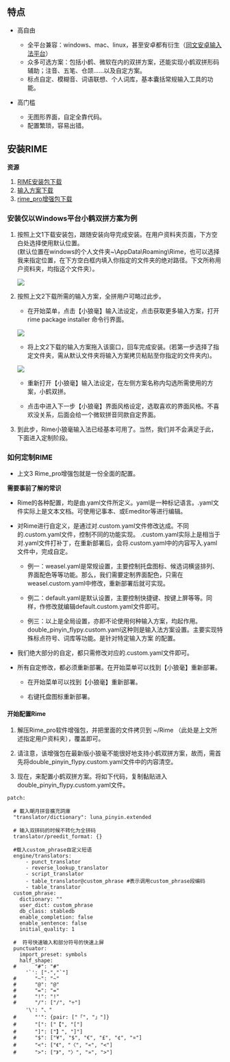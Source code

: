 ## 特点

- 高自由  
    - 全平台兼容：windows、mac、linux，甚至安卓都有衍生（[同文安卓输入法平台](https://github.com/osfans/trime)）  
    - 众多可选方案：包括小鹤、微软在内的双拼方案，还能实现小鹤双拼形码辅助；注音、五笔、仓颉……以及自定方案。  
    - 标点自定、模糊音、词语联想、个人词库，基本囊括常规输入工具的功能。

- 高门槛
    - 无图形界面，自定全靠代码。
    - 配置繁琐，容易出错。

## 安装RIME

**资源**

1. [RIME安装包下载](https://rime.im/download/)  
2. [输入方案下载](https://github.com/rime)
3. [rime_pro增强包下载](https://pan.baidu.com/s/1jI1a8eE)


### 安装仅以Windows平台小鹤双拼方案为例

1. 按照上文1下载安装包，跟随安装向导完成安装。在用户资料夹页面，下方空白处选择使用默认位置。  
    (默认位置在windows的个人文件夹~\AppData\Roaming\Rime，也可以选择我来指定位置，在下方空白框内填入你指定的文件夹的绝对路径。下文所称用户资料夹，均指这个文件夹）。  
    
    ![](https://upload-images.jianshu.io/upload_images/850975-eb908e955d0c1676.png?imageMogr2/auto-orient/strip|imageView2/2/w/356/format/webp)

2. 按照上文2下载所需的输入方案，全拼用户可略过此步。

    - 在开始菜单，点击【小狼毫】输入法设定，点击获取更多输入方案，打开rime package installer 命令行界面。  

    ![](https://upload-images.jianshu.io/upload_images/850975-b60c23d16181c050.png?imageMogr2/auto-orient/strip|imageView2/2/w/492/format/webp)  
    
    - 将上文2下载的输入方案拖入该窗口，回车完成安装。(若第一步选择了指定文件夹，需从默认文件夹将输入方案拷贝粘贴至你指定的文件夹内)。  
    
    ![](https://upload-images.jianshu.io/upload_images/850975-529eef252235488f.png?imageMogr2/auto-orient/strip|imageView2/2/w/978/format/webp)  
    
    - 重新打开【小狼毫】输入法设定，在左侧方案名称内勾选所需使用的方案，小鹤双拼。  

    - 点击中进入下一步【小狼毫】界面风格设定，选取喜欢的界面风格。不喜欢没关系，后面会给一个微软拼音同款自定界面。  

3. 到此步，Rime小狼毫输入法已经基本可用了。当然，我们并不会满足于此，下面进入定制阶段。


### 如何定制RIME

- 上文3 Rime_pro增强包就是一份全面的配置。

**需要事前了解的常识**

- Rime的各种配置，均是由.yaml文件所定义。yaml是一种标记语言。.yaml文件实际上是文本文档。可使用记事本、或Emeditor等进行编辑。

- 对Rime进行自定义，是通过对.custom.yaml文件修改达成。不同的.custom.yaml文件，控制不同的功能实现。 .custom.yaml实际上是相当于对.yaml文件打补丁，在重新部署后，会将.custom.yaml中的内容写入.yaml文件中，完成自定。  

    - 例一：weasel.yaml是常规设置，主要控制托盘图标、候选词横竖排列、界面配色等等功能。那么，我们需要定制界面配色，只需在weasel.custom.yaml中修改，重新部署后就可实现。

    - 例二：default.yaml是默认设置，主要控制快捷键、按键上屏等等。同样，作修改就编辑default.custom.yaml文件即可。  

    - 例三：以上是全局设置，亦即不论使用何种输入方案，均起作用。double_pinyin_flypy.custom.yaml这种则是输入法方案设置。主要实现特殊标点符号、词库等功能。是针对特定输入方案  的配置。  

- 我们绝大部分的自定，都只需修改对应的.custom.yaml文件即可。

- 所有自定修改，都必须重新部署。在开始菜单可以找到【小狼毫】重新部署。

    - 在开始菜单可以找到【小狼毫】重新部署。  

    - 右键托盘图标重新部署。  

#### 开始配置Rime  

1. 解压Rime_pro软件增强包，并把里面的文件拷贝到 ~/Rime （此处是上文所述指定用户资料夹），覆盖即可。  

2. 请注意，该增强包在最新版小狼毫不能很好地支持小鹤双拼方案，故而，需首先将double_pinyin_flypy.custom.yaml文件中的内容清空。  

3. 现在，来配置小鹤双拼方案。将如下代码，复制黏贴进入double_pinyin_flypy.custom.yaml文件。

```
patch:

  # 載入朙月拼音擴充詞庫
  "translator/dictionary": luna_pinyin.extended

  # 输入双拼码的时候不转化为全拼码
  translator/preedit_format: {}

  #载入custom_phrase自定义短语
  engine/translators:
      - punct_translator
      - reverse_lookup_translator
      - script_translator
      - table_translator@custom_phrase #表示调用custom_phrase段编码
      - table_translator
  custom_phrase:
    dictionary: ""
    user_dict: custom_phrase
    db_class: stabledb
    enable_completion: false
    enable_sentence: false
    initial_quality: 1

  #  符号快速输入和部分符号的快速上屏
  punctuator:
    import_preset: symbols
    half_shape:
  #      "#": "#"
      '`': ["·","`"]
  #      "~": "~"
  #      "@": "@"
  #      "=": "="
  #      "!": "!"
  #      "/": ["/", "÷"]
      '\': "、"
  #      "'": {pair: ["「", "」"]}
  #      "[": ["【", "["]
  #      "]": ["】", "]"]
  #      "$": ["¥", "$", "€", "£", "¢", "¤"]
  #      "<": ["《", "〈", "«", "<"]
  #      ">": ["》", "〉", "»", ">"]
  ```
